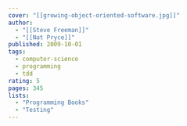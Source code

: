 ```yaml
---
cover: "[[growing-object-oriented-software.jpg]]"
author:
  - "[[Steve Freeman]]"
  - "[[Nat Pryce]]"
published: 2009-10-01
tags:
  - computer-science
  - programming
  - tdd
rating: 5
pages: 345
lists:
  - "Programming Books"
  - "Testing"
---
```

